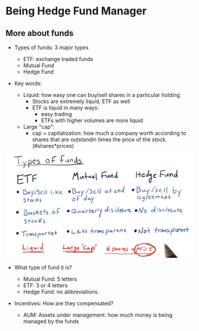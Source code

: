 # Being Hedge Fund Manager
## More about funds
- Types of funds: 3 major types
    - ETF: exchange traded funds
    - Mutual Fund
    - Hedge Fund


- Key words:
    - Liquid: how easy one can buy/sell shares in a particular holding. 
        - Stocks are extremely liquid, ETF  as well
        - ETF is liquid in many ways:
            - easy trading
            - ETFs with higher volumes are more liquid
    - Large "cap":
        - cap = capitalization: how much a company worth according to shares that are outstandin times the price of the stock. (#shares*prices)

![fundtype](https://raw.githubusercontent.com/suereey/ML4T_summer_study/main/02_screenshot/1_generalintro.PNG)

- What type of fund it is?
    - Mutual Fund: 5 letters
    - ETF: 3 or 4 letters
    - Hedge Fund: no abbreviations.

- Incentives: How are they compensated?
    - AUM: Assets under management: how much money is being managed by the funds

